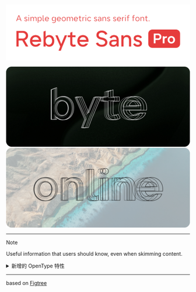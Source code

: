 <picture>
  <source media="(prefers-color-scheme: dark)" srcset="https://github.com/cladonia-cn/rebyte-sans/blob/pro/documentation/title-dark.png">
  <source media="(prefers-color-scheme: light)" srcset="https://github.com/cladonia-cn/rebyte-sans/blob/pro/documentation/title-light.png">
  <img src="https://github.com/cladonia-cn/rebyte-sans/blob/pro/documentation/title-normal.png">
</picture>

![preview-01](https://github.com/cladonia-cn/rebyte-sans/blob/pro/documentation/preview-01.png)
![preview-02](https://github.com/cladonia-cn/rebyte-sans/blob/pro/documentation/preview-02.png)

---

> [!NOTE]
> Useful information that users should know, even when skimming content.

<details>

<summary>
新增的 OpenType 特性
</summary>

( 相较于原版 [Figtree](https://github.com/erikdkennedy/figtree) ) 

## Liga
##### 替换
<details>

<summary>
GSUB Features
</summary>


    /* 版权与许可符号
    sub parenleft C parenright by copyright;
    sub parenleft R parenright by registered;

    /* 箭头
    sub slash greater by northeastarrow;
    sub less slash by southwestarrow;
    sub less backslash by southwestarrow;
    sub less minus by leftwardsarrow;
    sub equal slash by notequalto;
    sub equal less by lessthanorequalto;
    sub greater equal by greaterthanorequalto;
    sub backslash equal by northeastarrow;
    sub minus greater by rightwardsarrow;
    
    /* yt 特殊样式连字
    sub y t by y_t.liga;

</details>

<details open>

<summary>
Preview
</summary>

![opentype-03](https://github.com/cladonia-cn/rebyte-sans/blob/pro/documentation/opentype-03.png)
![opentype-04](https://github.com/cladonia-cn/rebyte-sans/blob/pro/documentation/opentype-04.png)
![opentype-05](https://github.com/cladonia-cn/rebyte-sans/blob/pro/documentation/opentype-05.png)
![opentype-06](https://github.com/cladonia-cn/rebyte-sans/blob/pro/documentation/opentype-06.png)
![opentype-07](https://github.com/cladonia-cn/rebyte-sans/blob/pro/documentation/opentype-07.png)

</details>

---
## Kern
##### 间距
<details>

<summary>
GSUB Features
</summary>

    //时钟冒号居中
    pos colon zero <0 90 0 0>;
    pos colon one <0 90 -10 0>;
    pos colon two <0 90 -45 0>;
    pos colon three <0 90 -50 0>;
    pos colon four <0 90 -10 0>;
    pos colon five <0 90 -10 0>;
    pos colon six <0 90 -15 0>;
    pos colon seven <0 90 0 0>;
    pos colon eight <0 90 -15 0>;
    pos colon nine <0 90 0 0>;

    // 短划线居中
    /* 大写字符
    pos minus A <0 60 -60 0>;
    pos minus B <0 60 0 0>;
    pos minus C <0 60 0 0>;
    pos minus D <0 60 0 0>;
    pos minus E <0 60 0 0>;
    pos minus F <0 60 0 0>;
    pos minus G <0 60 0 0>;
    pos minus H <0 60 0 0>;
    pos minus I <0 60 0 0>;
    pos minus J <0 60 0 0>;
    pos minus K <0 60 0 0>;
    pos minus L <0 60 0 0>;
    pos minus M <0 60 0 0>;
    pos minus N <0 60 0 0>;
    pos minus O <0 60 0 0>;
    pos minus P <0 60 0 0>;
    pos minus Q <0 60 0 0>;
    pos minus R <0 60 0 0>;
    pos minus S <0 60 0 0>;
    pos minus T <0 60 0 0>;
    pos minus U <0 60 0 0>;
    pos minus V <0 60 0 0>;
    pos minus W <0 60 0 0>;
    pos minus X <0 60 0 0>;
    pos minus Y <0 60 0 0>;
    pos minus Z <0 60 0 0>;

    /* 小写字符
    pos minus a <0 -40 0 0>;
    pos minus b <0 -40 0 0>;
    pos minus c <0 -40 0 0>;
    pos minus d <0 -40 0 0>;
    pos minus e <0 -40 0 0>;
    pos minus f <0 -40 0 0>;
    pos minus g <0 -40 0 0>;
    pos minus h <0 -40 0 0>;
    pos minus i <0 -40 0 0>;
    pos minus j <0 -40 0 0>;
    pos minus k <0 -40 0 0>;
    pos minus l <0 -40 0 0>;
    pos minus m <0 -40 0 0>;
    pos minus n <0 -40 0 0>;
    pos minus o <0 -40 0 0>;
    pos minus p <0 -40 0 0>;
    pos minus q <0 -40 0 0>;
    pos minus r <0 -40 0 0>;
    pos minus s <0 -40 0 0>;
    pos minus t <0 -40 0 0>;
    pos minus u <0 -40 0 0>;
    pos minus v <0 -40 0 0>;
    pos minus w <0 -40 0 0>;
    pos minus x <0 -40 0 0>;
    pos minus y <0 -40 0 0>;
    pos minus z <0 -40 0 0>;

</details>

<details open>

<summary>Preview</summary>

![opentype-01](https://github.com/cladonia-cn/rebyte-sans/blob/pro/documentation/opentype-01.png)
![opentype-02](https://github.com/cladonia-cn/rebyte-sans/blob/pro/documentation/opentype-02.png)

</details>

</details>

---

based on [Figtree](https://github.com/erikdkennedy/figtree)